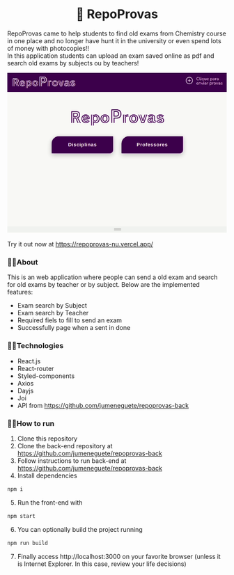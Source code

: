 <h1 align="center">📄 RepoProvas</h1>

RepoProvas came to help students to find old exams from Chemistry course in one place and no longer have hunt it in the university or even spend lots of money with photocopies!! <br/>
In this application students can upload an exam saved online as pdf and search old exams by subjects ou by teachers!

<p align="center"><img width="600px" src="/assets/repoprovas.gif" /></p>

Try it out now at https://repoprovas-nu.vercel.app/


### 🔹🔹About

This is an web application where people can send a old exam and search for old exams by teacher or by subject. Below are the implemented features:

- Exam search by Subject
- Exam search by Teacher
- Required fiels to fill to send an exam
- Successfully page when a sent in done

### 🔹🔹Technologies
- React.js
- React-router
- Styled-components
- Axios
- Dayjs
- Joi
- API from https://github.com/jumeneguete/repoprovas-back

### 🔹🔹How to run

1. Clone this repository
2. Clone the back-end repository at https://github.com/jumeneguete/repoprovas-back
3. Follow instructions to run back-end at https://github.com/jumeneguete/repoprovas-back
4. Install dependencies
```bash
npm i
```
5. Run the front-end with
```bash
npm start
```
6. You can optionally build the project running
```bash
npm run build
```
7. Finally access http://localhost:3000 on your favorite browser (unless it is Internet Explorer. In this case, review your life decisions)
